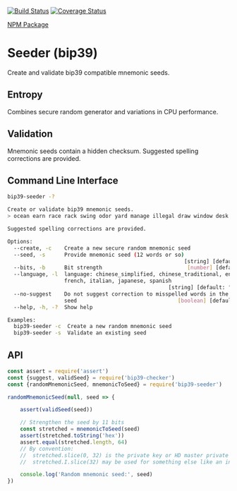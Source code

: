 [![Build Status](https://travis-ci.org/jcalfee/bip39-seeder.svg?branch=master)](https://travis-ci.org/jcalfee/bip39-seeder)
[![Coverage Status](https://coveralls.io/repos/github/jcalfee/bip39-seeder/badge.svg?branch=master)](https://coveralls.io/github/jcalfee/bip39-seeder?branch=master)

[NPM Package](https://www.npmjs.com/package/bip39-seeder)

# Seeder (bip39)

Create and validate bip39 compatible mnemonic seeds.

## Entropy

Combines secure random generator and variations in CPU performance.

## Validation

Mnemonic seeds contain a hidden checksum.  Suggested spelling corrections are provided.

## Command Line Interface

```bash
bip39-seeder -?

Create or validate bip39 mnemonic seeds.
> ocean earn race rack swing odor yard manage illegal draw window desk

Suggested spelling corrections are provided.

Options:
  --create, -c    Create a new secure random mnemonic seed             [boolean]
  --seed, -s      Provide mnemonic seed (12 words or so)
                                                        [string] [default: null]
  --bits, -b      Bit strength                           [number] [default: 128]
  --language, -l  language: chinese_simplified, chinese_traditional, english,
                  french, italian, japanese, spanish
                                                   [string] [default: "english"]
  --no-suggest    Do not suggest correction to misspelled words in the mnemonic
                  seed                                [boolean] [default: false]
  --help, -h, -?  Show help                                            [boolean]

Examples:
  bip39-seeder -c  Create a new random mnemonic seed
  bip39-seeder -s  Validate an existing seed

```

## API

```javascript
const assert = require('assert')
const {suggest, validSeed} = require('bip39-checker')
const {randomMnemonicSeed, mnemonicToSeed} = require('bip39-seeder')

randomMnemonicSeed(null, seed => {

    assert(validSeed(seed))

    // Strengthen the seed by 11 bits
    const stretched = mnemonicToSeed(seed)
    assert(stretched.toString('hex'))
    assert.equal(stretched.length, 64)
    // By convention:
    //  stretched.slice(0, 32) is the private key or HD master private key, etc..
    //  stretched.I.slice(32) may be used for something else like an initialization vector, chain code, etc..

    console.log('Random mnemonic seed:', seed)
})
```
